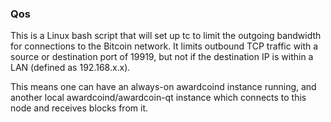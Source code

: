 ### Qos ###

This is a Linux bash script that will set up tc to limit the outgoing bandwidth for connections to the Bitcoin network. It limits outbound TCP traffic with a source or destination port of 19919, but not if the destination IP is within a LAN (defined as 192.168.x.x).

This means one can have an always-on awardcoind instance running, and another local awardcoind/awardcoin-qt instance which connects to this node and receives blocks from it.
